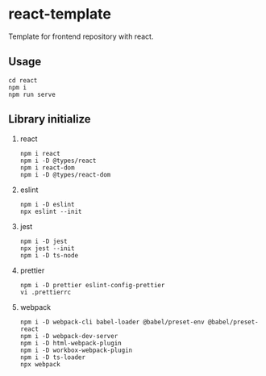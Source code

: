 # react-template

Template for frontend repository with react.

## Usage

```
cd react
npm i
npm run serve
```

## Library initialize

1. react

   ```
   npm i react
   npm i -D @types/react
   npm i react-dom
   npm i -D @types/react-dom
   ```

1. eslint

   ```
   npm i -D eslint
   npx eslint --init
   ```

1. jest

   ```
   npm i -D jest
   npx jest --init
   npm i -D ts-node
   ```

1. prettier

   ```
   npm i -D prettier eslint-config-prettier
   vi .prettierrc
   ```

1. webpack

   ```
   npm i -D webpack-cli babel-loader @babel/preset-env @babel/preset-react
   npm i -D webpack-dev-server
   npm i -D html-webpack-plugin
   npm i -D workbox-webpack-plugin
   npm i -D ts-loader
   npx webpack
   ```
